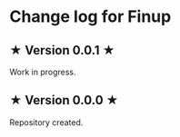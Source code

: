 # Change log for Finup

## ★ Version 0.0.1 ★

Work in progress.


## ★ Version 0.0.0 ★

Repository created.
